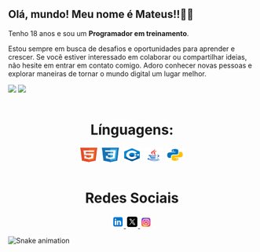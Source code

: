 ## Olá, mundo! Meu nome é <strong>Mateus</strong>!!🧑‍💻


Tenho 18 anos e sou um <strong>Programador em treinamento</strong>.

Estou sempre em busca de desafios e oportunidades para aprender e crescer. Se você estiver interessado em colaborar ou compartilhar ideias, não hesite em entrar em contato comigo. Adoro conhecer novas pessoas e explorar maneiras de tornar o mundo digital um lugar melhor.


<div>
  
  <img height="145rem" src="https://github-readme-stats.vercel.app/api?username=Tue-GBS&theme=rose_pine_icons=true"/>
  <img height="145em" src="https://github-readme-stats.vercel.app/api?username=Tue-GBS&theme=rose_pine_icons=true"/>

</div>


<div  align="center"> 
  <div style="display: inline_block"><br>
    <h1 align="center">Línguagens:</h1>
    <img align="center" height="30" width="40" alt="html-icon" src="https://raw.githubusercontent.com/devicons/devicon/master/icons/html5/html5-original.svg">
    <img align="center" height="30" width="40" alt="css-icon" src="https://raw.githubusercontent.com/devicons/devicon/master/icons/css3/css3-original.svg">
    <img align="center" height="30" width="40" alt="html-icon" src="c.png">
    <img align="center" height="30" width="40" alt="html-icon" src="java.png"> 
    <img align="center" height="30" width="40" alt="html-icon" src="python.png"> 
   </div>
    <br>
  
  <h1 align="center">Redes Sociais</h1>
    <a href = "https://www.linkedin.com/in/mateus-gon%C3%A7alves61/">
      <img width="25" src="linkedin.png">
    </a>
    <a href = "https://twitter.com/Tue_Dev">
        <img width="25" src="twitterxx.png">
    </a>
    <a href = "https://www.instagram.com/tue_gbs/">
      <img width="25" src="instagram.png">
    </a>
</div>
  
![Snake animation](https://github.com/LuigiGF/LuigiGF/blob/output/github-contribution-grid-snake.svg)
